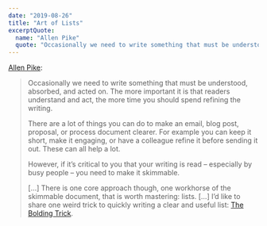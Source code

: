 ```yaml
---
date: "2019-08-26"
title: "Art of Lists"
excerptQuote:
  name: "Allen Pike"
  quote: "Occasionally we need to write something that must be understood, absorbed, and acted on. […] There is one core approach […], one workhorse of the skimmable document, that is worth mastering: lists."
---
```


[Allen Pike](https://allenpike.com/2019/making-a-list-bold):

> Occasionally we need to write something that must be understood, absorbed, and acted on. The more important it is that readers understand and act, the more time you should spend refining the writing.
>
> There are a lot of things you can do to make an email, blog post, proposal, or process document clearer. For example you can keep it short, make it engaging, or have a colleague refine it before sending it out. These can all help a lot.
>
> However, if it’s critical to you that your writing is read – especially by busy people – you need to make it skimmable.
>
> […] There is one core approach though, one workhorse of the skimmable document, that is worth mastering: lists. […] I’d like to share one weird trick to quickly writing a clear and useful list: [The Bolding Trick](https://allenpike.com/2019/making-a-list-bold#the-bolding-trick).
